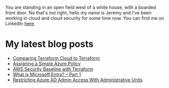 You are standing in an open field west of a white house, with a boarded front door. No that's not right, hello my name is Jeremy and I've been working in cloud and cloud security for some time now. You can find me on LinkedIn [here](https://www.linkedin.com/in/jeremyredmondit/).

<!---
jsredmond/jsredmond is a ✨ special ✨ repository because its `README.md` (this file) appears on your GitHub profile.
You can click the Preview link to take a look at your changes.
--->

# My latest blog posts
<!-- BLOG-POST-LIST:START -->
- [Comparing Terraform Cloud to Terraform](https://jredmond.net/terraform/comparing-terraform-cloud-to-terraform/)
- [Assigning a Simple Azure Policy](https://jredmond.net/security/creating-a-simple-azure-policy/)
- [AWS Security Baseline with Terraform](https://jredmond.net/security/aws-security-baseline-with-terraform/)
- [What is Microsoft Entra? – Part 1](https://jredmond.net/security/what-is-microsoft-entra/)
- [Restricting Azure AD Admin Access With Administrative Units](https://jredmond.net/security/restricting-azure-ad-admin-access-with-administrative-units/)
<!-- BLOG-POST-LIST:END -->